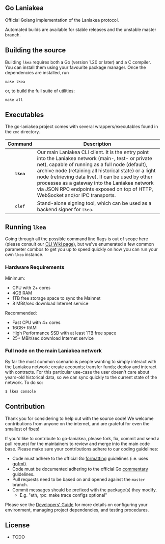 ## Go Laniakea

Official Golang implementation of the Laniakea protocol.

Automated builds are available for stable releases and the unstable master branch. 

## Building the source

Building `lkea` requires both a Go (version 1.20 or later) and a C compiler. You can install
them using your favourite package manager. Once the dependencies are installed, run

```shell
make lkea
```

or, to build the full suite of utilities:

```shell
make all
```

## Executables

The go-laniakea project comes with several wrappers/executables found in the `cmd`
directory.

|    Command    | Description                                                                                                                                                                                                                                                                                                                                                                                                                                                                                                                                          |
| :-----------: | ---------------------------------------------------------------------------------------------------------------------------------------------------------------------------------------------------------------------------------------------------------------------------------------------------------------------------------------------------------------------------------------------------------------------------------------------------------------------------------------------------------------------------------------------------- |
|  **`lkea`**   | Our main Laniakea CLI client. It is the entry point into the Laniakea network (main-, test- or private net), capable of running as a full node (default), archive node (retaining all historical state) or a light node (retrieving data live). It can be used by other processes as a gateway into the Laniakea network via JSON RPC endpoints exposed on top of HTTP, WebSocket and/or IPC transports. 
|   `clef`    | Stand-alone signing tool, which can be used as a backend signer for `lkea`.  |

## Running `lkea`

Going through all the possible command line flags is out of scope here (please consult our
[CLI Wiki page](https://github.com/LaniakeaChain/wiki)),
but we've enumerated a few common parameter combos to get you up to speed quickly
on how you can run your own `lkea` instance.

### Hardware Requirements

Minimum:

* CPU with 2+ cores
* 4GB RAM
* 1TB free storage space to sync the Mainnet
* 8 MBit/sec download Internet service

Recommended:

* Fast CPU with 4+ cores
* 16GB+ RAM
* High Performance SSD with at least 1TB free space
* 25+ MBit/sec download Internet service

### Full node on the main Laniakea network

By far the most common scenario is people wanting to simply interact with the Laniakea
network: create accounts; transfer funds; deploy and interact with contracts. For this
particular use-case the user doesn't care about years-old historical data, so we can
sync quickly to the current state of the network. To do so:

```shell
$ lkea console
```

## Contribution

Thank you for considering to help out with the source code! We welcome contributions
from anyone on the internet, and are grateful for even the smallest of fixes!

If you'd like to contribute to go-laniakea, please fork, fix, commit and send a pull request
for the maintainers to review and merge into the main code base. 
Please make sure your contributions adhere to our coding guidelines:

 * Code must adhere to the official Go [formatting](https://golang.org/doc/effective_go.html#formatting)
   guidelines (i.e. uses [gofmt](https://golang.org/cmd/gofmt/)).
 * Code must be documented adhering to the official Go [commentary](https://golang.org/doc/effective_go.html#commentary)
   guidelines.
 * Pull requests need to be based on and opened against the `master` branch.
 * Commit messages should be prefixed with the package(s) they modify.
   * E.g. "eth, rpc: make trace configs optional"

Please see the [Developers' Guide](https://github.com/LaniakeaChain/wiki)
for more details on configuring your environment, managing project dependencies, and
testing procedures.

## License

- TODO
